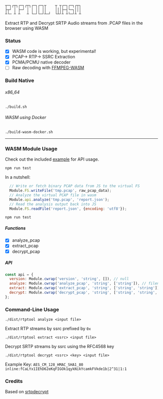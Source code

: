 ```
┬─┐┌┬┐┌─┐┌┬┐┌─┐┌─┐┬    ┬ ┬┌─┐┌─┐┌┬┐
├┬┘ │ ├─┘ │ │ ││ ││    │││├─┤└─┐│││
┴└─ ┴ ┴   ┴ └─┘└─┘┴─┘  └┴┘┴ ┴└─┘┴ ┴
```

Extract RTP and Decrypt SRTP Audio streams from .PCAP files in the browser using WASM

### Status
- [x] WASM code is working, but experimental!
- [x] PCAP-> RTP-> SSRC Extraction 
- [x] PCMA/PCMU native decoder
- [ ] Raw decoding with [FFMPEG-WASM](https://github.com/lmangani/ffmpeg-wasm-voip)

### Build Native
###### x86_64
`./build.sh` 

###### WASM using Docker
`./build-wasm-docker.sh`


-------------------
### WASM Module Usage
Check out the included [example](wasm/dist/api.js) for API usage.
```
npm run test
```

In a nutshell:
```javascript
  // Write or fetch binary PCAP data from JS to the virtual FS
  Module.FS.writeFile('tmp.pcap', raw_pcap_data);
  // Analyze the virtual PCAP file in wasm
  Module.api.analyze('tmp.pcap', 'report.json');
  // Read the analysis output back into JS
  Module.FS.readFile('report.json', {encoding: 'utf8'});
```

```
npm run test
```

##### Functions
- [x] analyze_pcap
- [x] extract_pcap
- [x] decrypt_pcap

##### API
```javascript
const api = {
  version: Module.cwrap('version', 'string', []), // null
  analyze: Module.cwrap('analyze_pcap', 'string', ['string']), // filename
  extract: Module.cwrap('extract_pcap', 'string', ['string', 'string']), // ssrc, filename
  decrypt: Module.cwrap('decrypt_pcap', 'string', ['string', 'string', 'string']), // ssrc, key, filename
};
```

### Command-Line Usage
```
./dist/rtptool analyze <input file>
```

Extract RTP streams by ssrc prefixed by `0x`
```
./dist/rtptool extract <ssrc> <input file>
```

Decrypt SRTP streams by ssrc using the RFC4568 key

```
./dist/rtptool decrypt <ssrc> <key> <input file>
```
Example Key: `AES_CM_128_HMAC_SHA1_80 inline:fCaLYx1IEhD62eKqFIGOk1qykNikYcamkFVkde1b|2^31|1:1`


### Credits
Based on [srtpdecrypt](jacquy@posteo.de)
